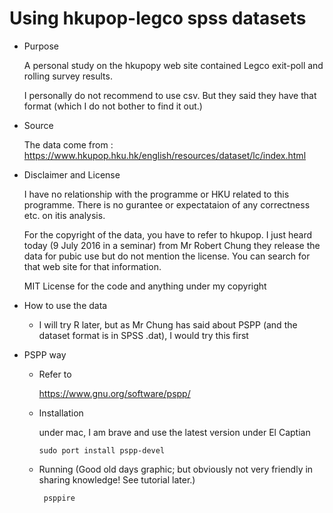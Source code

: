 # Using hkupop-legco spss datasets

* Purpose

    A personal study on the hkupopy web site contained Legco exit-poll and rolling survey results.

    I personally do not recommend to use csv.  But they said they have that format (which I do not bother to find it out.)

* Source

    The data come from : https://www.hkupop.hku.hk/english/resources/dataset/lc/index.html

* Disclaimer and License

    I have no relationship with the programme or HKU related to this programme.  There is no gurantee or expectataion of any correctness etc. on itis analysis.

    For the copyright of the data, you have to refer to hkupop.  I just heard today (9 July 2016 in a seminar) from Mr Robert Chung they release the data for pubic use but do not mention the license.  You can search for that web site for that information.

    MIT License for the code and anything under my copyright

* How to use the data

    -   I will try R later, but as Mr Chung has said about PSPP (and the dataset format is in SPSS .dat), I would try this first

* PSPP way

    -   Refer to

        https://www.gnu.org/software/pspp/

    -   Installation

        under mac, I am brave and use the latest version under El Captian 

        ```
        sudo port install pspp-devel
        ```

    -   Running (Good old days graphic; but obviously not very friendly in sharing knowledge! See tutorial later.)

        ```
         psppire
        ```



